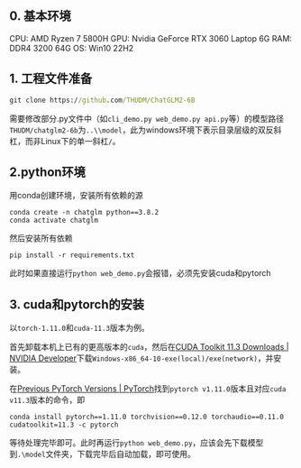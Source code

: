 ## 0. 基本环境

CPU: AMD Ryzen 7 5800H
GPU: Nvidia GeForce RTX 3060 Laptop 6G
RAM: DDR4 3200 64G
OS: Win10 22H2
## 1. 工程文件准备

```cmd
git clone https://github.com/THUDM/ChatGLM2-6B
```

需要修改部分.py文件中（如`cli_demo.py web_demo.py api.py`等）的模型路径`THUDM/chatglm2-6b`为`..\\model`，此为windows环境下表示目录层级的双反斜杠，而非Linux下的单一斜杠`/`。

##  2.python环境

用conda创建环境，安装所有依赖的源

```conda
conda create -n chatglm python==3.8.2
conda activate chatglm
```

然后安装所有依赖

```conda
pip install -r requirements.txt
```

此时如果直接运行`python web_demo.py`会报错，必须先安装cuda和pytorch

## 3. cuda和pytorch的安装

以`torch-1.11.0`和`cuda-11.3`版本为例。

首先卸载本机上已有的更高版本的`cuda`，然后在[CUDA Toolkit 11.3 Downloads | NVIDIA Developer](https://developer.nvidia.com/cuda-11.3.0-download-archive)下载`Windows-x86_64-10-exe(local)/exe(network)`，并安装。

在[Previous PyTorch Versions | PyTorch](https://pytorch.org/get-started/previous-versions/)找到`pytorch v1.11.0`版本且对应`cuda v11.3`版本的命令，即

```conda
conda install pytorch==1.11.0 torchvision==0.12.0 torchaudio==0.11.0 cudatoolkit=11.3 -c pytorch
```

等待处理完毕即可。此时再运行`python web_demo.py`，应该会先下载模型到`.\model`文件夹，下载完毕后自动加载，即可使用。